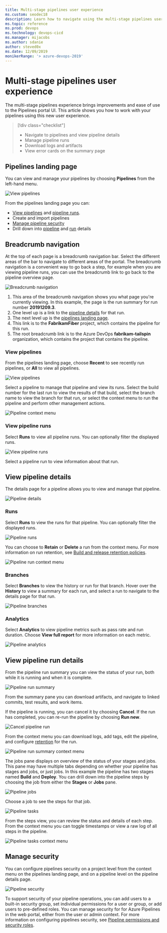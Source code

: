 ```yaml
---
title: Multi-stage pipelines user experience
ms.custom: seodec18
description: Learn how to navigate using the multi-stage pipelines user interface
ms.topic: reference
ms.prod: devops
ms.technology: devops-cicd
ms.manager: mijacobs
ms.author: sdanie
author: steved0x
ms.date: 12/09/2019
monikerRange: '> azure-devops-2019'
---
```


# Multi-stage pipelines user experience

The multi-stage pipelines experience brings improvements and ease of use to the Pipelines portal UI. This article shows you how to work with your pipelines using this new user experience.

>[!div class="checklist"]      
> * Navigate to pipelines and view pipeline details
> * Manage pipeline runs
> * Download logs and artifacts
> * View error cards on the summary page  

## Pipelines landing page

You can view and manage your pipelines by choosing **Pipelines** from the left-hand menu.

![View pipelines](_img/pipelines-overview.png)

From the pipelines landing page you can:

* [View pipelines](#view-pipelines) and [pipeline runs](#view-pipeline-runs).
* Create and import pipelines
* [Manage pipeline security](#manage-security)
* Drill down into [pipeline](#view-pipeline-details) and [run](#view-pipeline-run-details) details

## Breadcrumb navigation

At the top of each page is a breadcrumb navigation bar. Select the different areas of the bar to navigate to different areas of the portal. The breadcrumb navigation is a convenient way to go back a step, for example when you are viewing pipeline runs, you can use the breadcrumb link to go back to the pipeline overview page.

![Breadcrumb navigation](_img/breadcrumb-navigation.png)

1. This area of the breadcrumb navigation shows you what page you're currently viewing. In this example, the page is the run summary for run number **20191209.3**.
2. One level up is a link to the [pipeline details](#pipeline-details) for that run.
3. The next level up is the [pipelines landing page](#navigate-to-pipelines).
4. This link is to the **FabrikamFiber** project, which contains the pipeline for this run.
5. The root breadcrumb link is to the Azure DevOps **fabrikam-tailspin** organization, which contains the project that contains the pipeline.

### View pipelines

From the pipelines landing page, choose **Recent** to see recently run pipelines, or **All** to view all pipelines.

![View pipelines](_img/view-pipelines.png)

Select a pipeline to manage that pipeline and view its runs. Select the build number for the last run to view the results of that build, select the branch name to view the branch for that run, or select the context menu to run the pipeline and perform other management actions.

![Pipeline context menu](_img/pipelines-overview-pipeline-context-menu.png)

### View pipeline runs

Select **Runs** to view all pipeline runs. You can optionally filter the displayed runs.

![View pipeline runs](_img/all-pipeline-runs.png)

Select a pipeline run to view information about that run.

## View pipeline details

The details page for a pipeline allows you to view and manage that pipeline.

![Pipeline details](_img/pipeline-overview.png)

### Runs

Select **Runs** to view the runs for that pipeline. You can optionally filter the displayed runs.

![Pipeline runs](_img/pipeline-runs.png)

You can choose to **Retain** or **Delete** a run from the context menu. For more information on run retention, see [Build and release retention policies](../policies/retention.md).

![Pipeline run context menu](_img/pipeline-run-context-menu.png)

### Branches

Select **Branches** to view the history or run for that branch. Hover over the **History** to view a summary for each run, and select a run to navigate to the details page for that run.

![Pipeline branches](_img/pipeline-branches.png)

### Analytics

Select **Analytics** to view pipeline metrics such as pass rate and run duration. Choose **View full report** for more information on each metric.

![Pipeline analytics](_img/pipeline-analytics.png)

## View pipeline run details

From the pipeline run summary you can view the status of your run, both while it is running and when it is complete.

![Pipeline run summary](_img/pipeline-run-summary.png)

From the summary pane you can download artifacts, and navigate to linked commits, test results, and work items.

If the pipeline is running, you can cancel it by choosing **Cancel**. If the run has completed, you can re-run the pipeline by choosing **Run new**.

![Cancel pipeline run](_img/cancel-pipeline-run.png)

From the context menu you can download logs, add tags, edit the pipeline, and configure [retention](../policies/retention.md) for the run.

![Pipeline run summary context menu](_img/pipeline-run-summary-context-menu.png)

The jobs pane displays on overview of the status of your stages and jobs. This pane may have multiple tabs depending on whether your pipeline has stages and jobs, or just jobs. In this example the pipeline has two stages named **Build** and **Deploy**. You can drill down into the pipeline steps by choosing the job from either the **Stages** or **Jobs** pane.

![Pipeline jobs](_img/pipeline-jobs-pane.png)

Choose a job to see the steps for that job.

![Pipeline tasks](_img/pipeline-steps-list.png)

From the steps view, you can review the status and details of each step. From the context menu you can toggle timestamps or view a raw log of all steps in the pipeline.

![Pipeline tasks context menu](_img/pipeline-steps-context-menu.png)

## Manage security

You can configure pipelines security on a project level from the context menu on the pipelines landing page, and on a pipeline level on the pipeline details page.

![Pipeline security](img/pipelines-context-menu.png)

To support security of your pipeline operations, you can add users to a built-in security group, set individual permissions for a user or group, or add users to pre-defined roles. You can manage security for for Azure Pipelines in the web portal, either from the user or admin context. For more information on configuring pipelines security, see [Pipeline permissions and security roles](policies/permissions.md).







